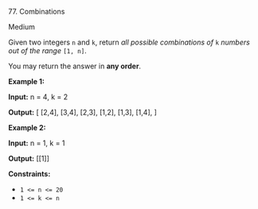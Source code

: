 ﻿77\. Combinations

Medium

Given two integers `n` and `k`, return _all possible combinations of_ `k` _numbers out of the range_ `[1, n]`.

You may return the answer in **any order**.

**Example 1:**

**Input:** n = 4, k = 2

**Output:** \[ \[2,4\], \[3,4\], \[2,3\], \[1,2\], \[1,3\], \[1,4\], \] 

**Example 2:**

**Input:** n = 1, k = 1

**Output:** \[\[1\]\] 

**Constraints:**

*   `1 <= n <= 20`
*   `1 <= k <= n`